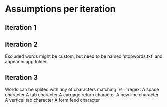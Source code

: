 # Assumptions per iteration

## Iteration 1

## Iteration 2
Excluded words might be custom, but need to be named 'stopwords.txt' and appear in app folder.

## Iteration 3
Words can be splited with any of characters matching '\s+' regex:
A space character
A tab character
A carriage return character
A new line character
A vertical tab character
A form feed character